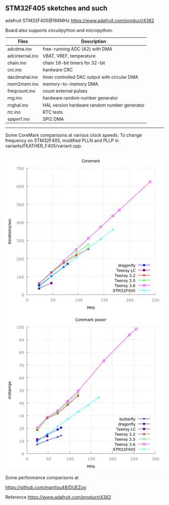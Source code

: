 ##  STM32F405 sketches and such 

adafruit STM32F405@168MHz https://www.adafruit.com/product/4382 

Board also supports circuitpython and micropython.

Files | Description
---|---
adcdma.ino | free-running ADC (A2) with DMA
adcinternal.ino  |   VBAT, VREF, temperature 
chain.ino | chain 16-bit timers for 32-bit
crc.ino | hardware CRC
dacdmahal.ino | timer controlled DAC output with circular DMA
mem2mem.ino | memory-to-memory DMA
freqcount.ino | count external pulses
rng.ino | hardware random number generator
rnghal.ino | HAL version hardware random number generator
rtc.ino |  RTC tests
spiperf.ino | SPI2 DMA

--------
Some CoreMark comparisons at various clock speeds. To change
frequency on STM32F405, modified
PLLN and PLLP in variants/FEATHER_F405/variant.cpp.

![coremark](405t3.png)
![coremark power](405t3a.png)

Some performance comparisons at

   https://github.com/manitou48/DUEZoo

Reference
  https://www.adafruit.com/product/4382 
